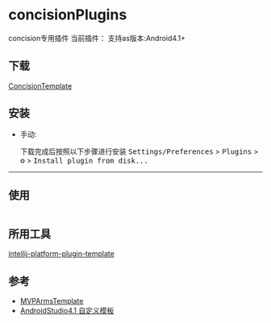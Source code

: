 # concisionPlugins

<!-- Plugin description -->
concision专用插件
当前插件：
支持as版本:Android4.1+
<!-- Plugin description end -->

## 下载
[ConcisionTemplate]()

## 安装
- 手动:

  下载完成后按照以下步骤进行安装
  <kbd>Settings/Preferences</kbd> > <kbd>Plugins</kbd> > <kbd>⚙️</kbd> > <kbd>Install plugin from disk...</kbd>

---
## 使用
![]()

## 所用工具
[intellij-platform-plugin-template](https://github.com/JetBrains/intellij-platform-plugin-template)

## 参考
- [MVPArmsTemplate](https://github.com/JessYanCoding/MVPArmsTemplate)
- [AndroidStudio4.1 自定义模板](https://www.bigademo.com/2021/01/20/AndroidStudio%204.1%E8%87%AA%E5%AE%9A%E4%B9%89%E6%A8%A1/index.html)